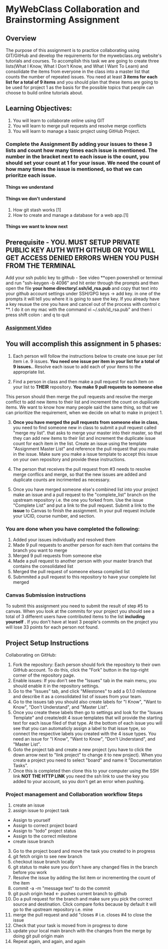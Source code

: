 # MyWebClass Collaboration and Brainstorming Assignment

## Overview

The purpose of this assignment is to practice collaborating using GIT/GitHub and
develop the requirements for the mywebclass.org website's tutorials and courses.
To accomplish this task we are going to create three lists(What I Know, What I
Don't Know, and What I Want To Learn) and consolidate the items from everyone in
the class into a master list that counts the number of repeated issues. You need
at least **3 items for each list for a total of 9 items** and you should plan
that these items are going to be used for project 1 as the basis for the
possible topics that people can choose to build online tutorials about.

## Learning Objectives:

1. You will learn to collaborate online using GIT
2. You will learn to merge pull requests and resolve merge conflicts
3. You will learn to manage a basic project using GitHub Project.

### Complete the Assignment By adding your issues to these 3 lists and count how many times each issue is mentioned. The number in the bracket next to each issue is the count, you should set your count at 1 for your issue. We need the count of how many times the issue is mentioned, so that we can prioritze each issue.

#### Things we understand

#### Things we don't understand

1. How git stash works [1]
2. How to create and manage a database for a web app.[1]

#### Things we want to know next

## Prerequisite - YOU. MUST SETUP PRIVATE PUBLIC KEY AUTH WITH GITHUB OR YOU WILL GET ACCESS DENIED ERRORS WHEN YOU PUSH FROM THE TERMINAL

Add your ssh public key to github - See video **open powershell or terminal and
run "ssh-keygen -b 4096" and hit enter through the prompts and then open the
file **your home directory/.ssh/id_rsa.pub** and copy that text into your github
account settings under SSH/GPG keys -> add key. in one of the prompts it will
tell you where it is going to save the key. If you already have a key reusue the
one you have and cancel out of the process with control c **. I do it on my mac
with the command vi ~/.ssh/id_rsa.pub" and then i press shift colon : and q to
quit

### [Assignment Video](https://youtu.be/UFLKojO3OtM)

## You will accomplish this assignment in 5 phases:

1. Each person will follow the instructions below to create one issue per list
   item i.e. 9 issues. **You need one issue per item in your list for a total of
   9 issues.**. Resolve each issue to add each of your items to the appropriate
   list.

2. Find a person in class and then make a pull request for each item on your
   list to **THEIR** repository. **You make 9 pull requests to someone else**

This person should then merge the pull requests and resolve the merge conflict
to add new items to their list and increment the count on dupilicate items. We
want to know how many people said the same thing, so that we can prioritize the
requirement, when we decide on what to make in project 1.

3. **Once you have merged the pull requests from someone else in class**, you
   need to find someone new in class to submit a pull request called "merge my
   list". that asks to merge your master into their master, so that they can add
   new items to their list and increment the duplicate issue count for each item
   in the list. Create an issue using the template "Assignment Master List" and
   reference the pull request that you make in the issue. Make sure you make a
   issue template to accept this issue on your own repository and provide these
   instructions.

4. The person that receives the pull request from #3 needs to resolve merge
   conflics and merge, so that the new issues are added and duplicate counts are
   incrimented as necessary.

5. Once you have merged someone else's combined list into your project make an
   issue and a pull request to the "complete_list" branch on the upstream
   repository i.e. the one you forked from. Use the issue "Complete List" and
   put a link to the pull request. Submit a link to the **issue** to Canvas to
   finish the assignment. In your pull request include your UCID, course number,
   and section.

### You are done when you have completed the following:

1. Added your issues individually and resolved them
2. Made 9 pull requests to another person for each item that contains the branch
   you want to merge
3. Merged 9 pull requests from someone else
4. Made a pull request to another person with your master branch that contains
   the consolidated list
5. Merged the pull request of someone elsesa compiled list
6. Submmited a pull request to this repository to have your complete list merged

### Canvas Submission instructions

To submit this assignment you need to submit the result of step #5 to canvas.
When you look at the commits for your project you should see a total of 3
different users have contributed items to the list **including yourself** . If
you don't have at least 3 people's commits on the project you will lose 33
points for each person not found.

## Project Setup Instructions

Collaborating on GitHub:

1. Fork the repository: Each person should fork the repository to their own
   GitHub account. To do this, click the "Fork" button in the top-right corner
   of the repository page.
2. Enable issues: If you don't see the "Issues" tab in the main menu, you should
   enable it in the repository settings.
3. Go to the "Issues" tab, and click "Milestones" to add a 0.1.0 milestone and
   describe it as a consolidated list of issues from your team.
4. Go to the issues tab you should also create labels for "I Know", "Want to
   Know", "Don't Understand", and "Master List".
5. Once you create these labels then go to settings and look for the "Issues
   Template" and create/edit 4 issue templates that will provide the starting
   text for each issue filed of that type. At the bottom of each issue you will
   see that you can automaticly assign a label to that issue type, so connect
   the respective labels you created with the 4 issue types. You need an issue
   for "I Know", "Want to Know", "Don't Understand", and "Master List".
6. Goto the project tab and create a new project (you have to click the down
   arrow next to "link project" to change it to new project). When you create a
   project you need to select "board" and name it "Documentation Tasks".
7. Once this is completed then clone this to your computer using the SSH link
   **NOT THE HTTP LINK** you need the ssh link to use the key you added to your
   account, so you don't get an error when pushing.

### Project management and Collaboration workflow Steps

1. create an issue
2. assign issue to project task

- Assign to yourself
- Assign to correct project board
- Assign to "todo" project status
- Assign to the correct milestone
- create issue branch

3. Go to the project board and move the task you created to in progress
4. git fetch origin to see new branch
5. checkout issue branch locally
6. git status to make sure you don't have any changed files in the branch before
   you work
7. Resolve the issue by adding the list item or incrementing the count of the
   item
8. commit -a -m "message text" to do the commit
9. git push origin head <- pushes current branch to github
10. Do a pull request for the branch and make sure you pick the correct source
    and destination. Click compare forks because by default it will go to the
    upstream repository i.e. mine
11. merge the pull request and add "closes #<issue number> i.e. closes #4 to
    close the issue
12. Check that your task is moved from in progress to done
13. update your local main branch with the changes from the merge by doing git
    pull origin main
14. Repeat again, and again, and again
